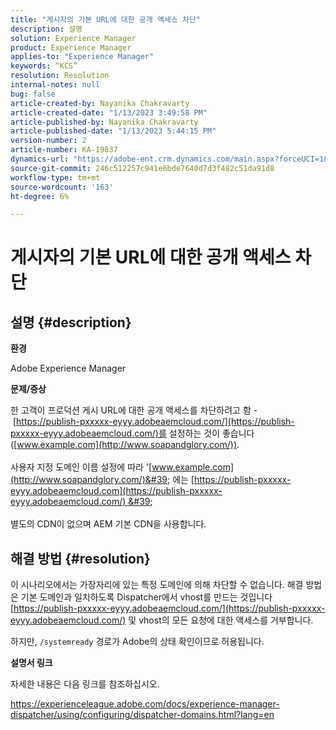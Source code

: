 ```yaml
---
title: "게시자의 기본 URL에 대한 공개 액세스 차단"
description: 설명
solution: Experience Manager
product: Experience Manager
applies-to: "Experience Manager"
keywords: “KCS”
resolution: Resolution
internal-notes: null
bug: false
article-created-by: Nayanika Chakravarty
article-created-date: "1/13/2023 3:49:58 PM"
article-published-by: Nayanika Chakravarty
article-published-date: "1/13/2023 5:44:15 PM"
version-number: 2
article-number: KA-19837
dynamics-url: "https://adobe-ent.crm.dynamics.com/main.aspx?forceUCI=1&pagetype=entityrecord&etn=knowledgearticle&id=9bd8bfeb-5993-ed11-aad1-6045bd006c82"
source-git-commit: 246c512257c941e6bde7640d7d3f482c51da91d8
workflow-type: tm+mt
source-wordcount: '163'
ht-degree: 6%

---
```


# 게시자의 기본 URL에 대한 공개 액세스 차단

## 설명 {#description}


<b>환경</b>

Adobe Experience Manager

<b>문제/증상</b>

한 고객이 프로덕션 게시 URL에 대한 공개 액세스를 차단하려고 함 - [https://publish-pxxxxx-eyyy.adobeaemcloud.com/](https://publish-pxxxxx-eyyy.adobeaemcloud.com/)를 설정하는 것이 좋습니다([www.example.com](http://www.soapandglory.com/)).
<br><br>사용자 지정 도메인 이름 설정에 따라 &#39;[www.example.com](http://www.soapandglory.com/)&#39; 에는 [https://publish-pxxxxx-eyyy.adobeaemcloud.com](https://publish-pxxxxx-eyyy.adobeaemcloud.com/) &#39; <br><br>별도의 CDN이 없으며 AEM 기본 CDN을 사용합니다.<br>

## 해결 방법 {#resolution}


이 시나리오에서는 가장자리에 있는 특정 도메인에 의해 차단할 수 없습니다. 해결 방법은 기본 도메인과 일치하도록 Dispatcher에서 vhost를 만드는 것입니다 [https://publish-pxxxxx-eyyy.adobeaemcloud.com/](https://publish-pxxxxx-eyyy.adobeaemcloud.com/) 및 vhost의 모든 요청에 대한 액세스를 거부합니다.

하지만, `/systemready` 경로가 Adobe의 상태 확인이므로 허용됩니다.

<b>설명서 링크</b>

자세한 내용은 다음 링크를 참조하십시오.

https://experienceleague.adobe.com/docs/experience-manager-dispatcher/using/configuring/dispatcher-domains.html?lang=en
